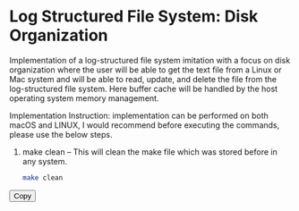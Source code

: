 # Log Structured File System: Disk Organization
Implementation of a log-structured file system imitation with a focus on disk organization where the user will be able to get the text file from a Linux or Mac system and will be able to read, update, and delete the file from the log-structured file system. Here buffer cache will be handled by the host operating system memory management.

Implementation Instruction: 
implementation can be performed on both macOS and LINUX, I would recommend before executing the commands, please use the below steps.

1. make clean – This will clean the make file which was stored before in any system.
   ```bash
   make clean
<button id="copy-button-1">Copy</button>
<script>
   setupCopyButton('copy-button-1', 'pre code');
</script>


   <script>
function setupCopyButton(buttonId, codeBlockSelector) {
  const copyButton = document.getElementById(buttonId);
  const commandCodeBlock = document.querySelector(codeBlockSelector);

  copyButton.addEventListener('click', () => {
    const commandText = commandCodeBlock.textContent.trim();
    const tempTextarea = document.createElement('textarea');
    tempTextarea.value = commandText;
    document.body.appendChild(tempTextarea);
    tempTextarea.select();
    document.execCommand('copy');
    document.body.removeChild(tempTextarea);
    copyButton.textContent = 'Copied!';
    setTimeout(() => {
      copyButton.textContent = 'Copy';
    }, 1500);
  });
}
</script>

